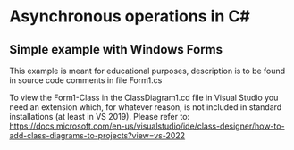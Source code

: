 ﻿# Asynchronous operations in C#
 ## Simple example with Windows Forms
This example is meant for educational purposes, description is to be found in source code comments in file Form1.cs

To view the Form1-Class in the ClassDiagram1.cd file in Visual Studio you need an extension which, for whatever reason, is not included in standard installations (at least in VS 2019).
Please refer to: https://docs.microsoft.com/en-us/visualstudio/ide/class-designer/how-to-add-class-diagrams-to-projects?view=vs-2022
